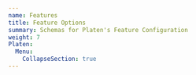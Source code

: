 ```yaml
---
name: Features
title: Feature Options
summary: Schemas for Platen's Feature Configuration
weight: 7
Platen:
  Menu:
    CollapseSection: true
---
```

